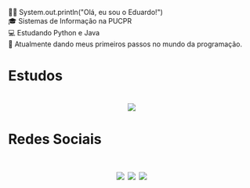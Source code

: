 👨‍💻 System.out.println("Olá, eu sou o Eduardo!")<br>
🎓 Sistemas de Informação na PUCPR<br>
💻 Estudando Python e Java<br>
👔 Atualmente dando meus primeiros passos no mundo da programação.


<h1>Estudos<h1>
<p align="center">
  <a href="https://skillicons.dev">
    <img src="https://skillicons.dev/icons?i=idea,java,spring,py,javascript,html,css" />
  </a>
</p>
  
  ##
 

<h1>Redes Sociais<h1>
<p align="center">
  <a href="https://skillicons.dev">
      <a href="https://instagram.com/eduardofabr" target="_blank"><img img src="https://skillicons.dev/icons?i=instagram" target="_blank"></a>
      <a href="https://www.linkedin.com/in/eduardofabri" target="_blank"><img img src="https://skillicons.dev/icons?i=linkedin" target="_blank"></a> 
      <a href="mailto:eduardohfabri@gmail.com" target="_blank"><img img src="https://skillicons.dev/icons?i=gmail" target="_blank"></a> 
  </a>
</p>
